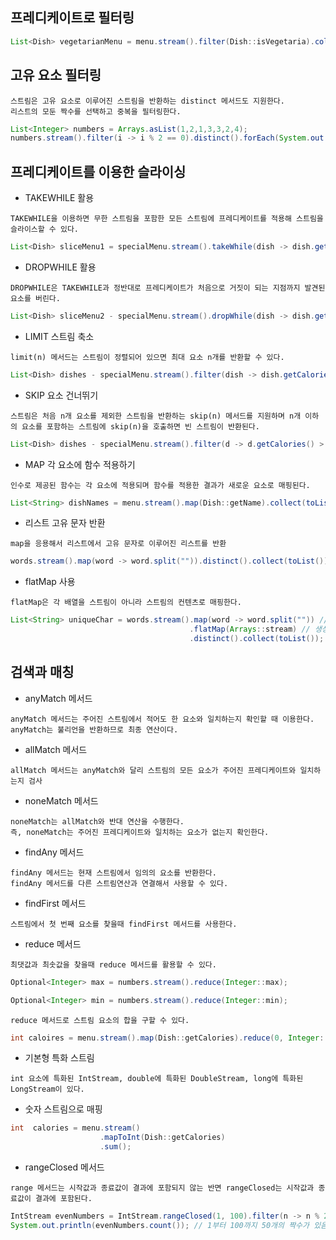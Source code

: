 프레디케이트로 필터링
-----

```Java
List<Dish> vegetarianMenu = menu.stream().filter(Dish::isVegetaria).collect(toList()); // 채식 요리인지 확인하는 메서드 참조
```

고유 요소 필터링
-----

```
스트림은 고유 요소로 이루어진 스트림을 반환하는 distinct 메서드도 지원한다.
리스트의 모둔 짝수를 선택하고 중복을 필터링한다.
```
```Java
List<Integer> numbers = Arrays.asList(1,2,1,3,3,2,4);
numbers.stream().filter(i -> i % 2 == 0).distinct().forEach(System.out::println);
```

프레디케이트를 이용한 슬라이싱
----

+ TAKEWHILE 활용
```
TAKEWHILE을 이용하면 무한 스트림을 포함한 모든 스트림에 프레디케이트를 적용해 스트림을 슬라이스할 수 있다.
```
```Java
List<Dish> sliceMenu1 = specialMenu.stream().takeWhile(dish -> dish.getCalories() < 320).collect(toList());
```

+ DROPWHILE 활용
```
DROPWHILE은 TAKEWHILE과 정반대로 프레디케이트가 처음으로 거짓이 되는 지점까지 발견된 요소를 버린다.
```
```Java
List<Dish> sliceMenu2 - specialMenu.stream().dropWhile(dish -> dish.getCalories() < 320).collect(toList());
```

+ LIMIT 스트림 축소
```
limit(n) 메서드는 스트림이 정렬되어 있으면 최대 요소 n개를 반환할 수 있다.
```
```Java
List<Dish> dishes - specialMenu.stream().filter(dish -> dish.getCalories() > 300).limit(3).collect(toList());
```

+ SKIP 요소 건너뛰기
```
스트림은 처음 n개 요소를 제외한 스트림을 반환하는 skip(n) 메서드를 지원하며 n개 이하의 요소를 포함하는 스트림에 skip(n)을 호출하면 빈 스트림이 반환된다.
```
```Java
List<Dish> dishes - specialMenu.stream().filter(d -> d.getCalories() > 300).skip(2).collect(toList());
```

+ MAP 각 요소에 함수 적용하기
```
인수로 제공된 함수는 각 요소에 적용되며 함수를 적용한 결과가 새로운 요소로 매핑된다.
```
```Java
List<String> dishNames = menu.stream().map(Dish::getName).collect(toList());
```

+ 리스트 고유 문자 반환
```
map을 응용해서 리스트에서 고유 문자로 이루어진 리스트를 반환
```
```Java
words.stream().map(word -> word.split("")).distinct().collect(toList()); // 단어의 중복 문자를 제거후 split으로 나눔
```

+ flatMap 사용
```
flatMap은 각 배열을 스트림이 아니라 스트림의 컨텐츠로 매핑한다.
```
```Java
List<String> uniqueChar = words.stream().map(word -> word.split("")) // 각 단어를 개별 문자를 포함하는 배열로 변환
                                        .flatMap(Arrays::stream) // 생성된 스트림을 하나의 스트림으로 평면화
                                        .distinct().collect(toList());
```

검색과 매칭
-----

+ anyMatch 메서드
```
anyMatch 메서드는 주어진 스트림에서 적어도 한 요소와 일치하는지 확인할 때 이용한다.
anyMatch는 불리언을 반환하므로 최종 연산이다.
```

+ allMatch 메서드
```
allMatch 메서드는 anyMatch와 달리 스트림의 모든 요소가 주어진 프레디케이트와 일치하는지 검사
```

+ noneMatch 메서드
```
noneMatch는 allMatch와 반대 연산을 수행한다.
즉, noneMatch는 주어진 프레디케이트와 일치하는 요소가 없는지 확인한다.
```

+ findAny 메서드
```
findAny 메서드는 현재 스트림에서 임의의 요소를 반환한다.
findAny 메서드를 다른 스트림연산과 연결해서 사용할 수 있다.
```

+ findFirst 메서드
```
스트림에서 첫 번째 요소를 찾을때 findFirst 메서드를 사용한다.
```

+ reduce 메서드
```
최댓값과 최솟값을 찾을때 reduce 메서드를 활용할 수 있다.
```
```Java
Optional<Integer> max = numbers.stream().reduce(Integer::max);

Optional<Integer> min = numbers.stream().reduce(Integer::min);
```
```
reduce 메서드로 스트림 요소의 합을 구할 수 있다.
```
```Java
int caloires = menu.stream().map(Dish::getCalories).reduce(0, Integer::sum);
```

+ 기본형 특화 스트림
```
int 요소에 특화된 IntStream, double에 특화된 DoubleStream, long에 특화된 LongStream이 있다.
```

+ 숫자 스트림으로 매핑
```Java
int  calories = menu.stream()
                    .mapToInt(Dish::getCalories)
                    .sum();
```

+ rangeClosed 메서드
```
range 메서드는 시작값과 종료값이 결과에 포함되지 않는 반면 rangeClosed는 시작값과 종료값이 결과에 포함된다.
```
```Java
IntStream evenNumbers = IntStream.rangeClosed(1, 100).filter(n -> n % 2 == 0);
System.out.println(evenNumbers.count()); // 1부터 100까지 50개의 짝수가 있음
```













